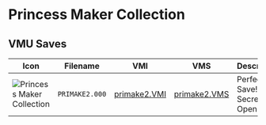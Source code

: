 # Princess Maker Collection

## VMU Saves

| Icon | Filename | VMI | VMS | Description |
|------|----------|-----|-----|-------------|
| ![Princess Maker Collection](../icons/PRIMAKE2.000.GIF) | `PRIMAKE2.000` | [primake2.VMI](primake2.VMI) | [primake2.VMS](primake2.VMS) | Perfect Save! All Secret Open!

